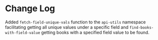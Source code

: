 # Change Log
Added `fetch-field-unique-vals` function to the `api-utils` namespace facilitating getting all unique values under a specific field and `find-books-with-field-value` getting books with a specified field value to be found.

